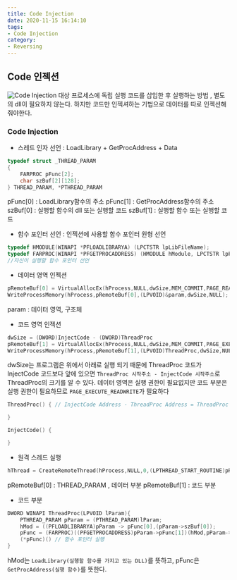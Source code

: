 ```yaml
---
title: Code Injection
date: 2020-11-15 16:14:10
tags:
- Code Injection
category:
- Reversing
---
```



## Code 인젝션

![Code Injection](/img/codeInjection.PNG)
대상 프로세스에 독립 실행 코드를 삽입한 후 실행하는 방법 , 별도의 dll이 필요하지 않는다. 하지만 코드만 인젝셔하는 기법으로 데이터를 따로 인젝션해줘야한다.

### Code Injection 

- 스레드 인자 선언 : LoadLibrary + GetProcAddress + Data
```c++
typedef struct _THREAD_PARAM
{
    FARPROC pFunc[2];
    char szBuf[2][128];
} THREAD_PARAM, *PTHREAD_PARAM
```
pFunc[0] : LoadLibrary함수의 주소
pFunc[1] : GetProcAddress함수의 주소
szBuf[0] : 실행할 함수의 dll 또는 실행할 코드
szBuf[1] : 실행할 함수 또는 실행할 코드

- 함수 포인터 선언 : 인젝션에 사용할 함수 포인터 원형 선언

```c++
typedef HMODULE(WINAPI *PFLOADLIBRARYA) (LPCTSTR lpLibFileName);
typedef FARPROC(WINAPI *PFGETPROCADDRESS) (HMODULE hModule, LPCTSTR lpProcName);
//자신이 실행할 함수 포인터 선언
```

- 데이터 영역 인젝션

```c++
pRemoteBuf[0] = VirtualAllocEx(hProcess,NULL,dwSize,MEM_COMMIT,PAGE_READWRITE);
WriteProcessMemory(hProcess,pRemoteBuf[0],(LPVOID)&param,dwSize,NULL);
```
param : 데이터 영역, 구조체

- 코드 영역 인젝션

```c++
dwSize = (DWORD)InjectCode - (DWORD)ThreadProc
pRemoteBuf[1] = VirtualAllocEx(hProcess,NULL,dwSize,MEM_COMMIT,PAGE_EXECUTE_READWRITE);
WriteProcessMemory(hProcess,pRemoteBuf[1],(LPVOID)ThreadProc,dwSize,NULL);
```
dwSize는 프로그램은 위에서 아래로 실행 되기 때문에 ThreadProc 코드가 InjectCode 코드보다 앞에 있으면 `ThreadProc 시작주소 - InjectCode 시작주소`로 ThreadProc의 크기를 알 수 있다.
데이터 영역은 실행 권한이 필요없지만 코드 부분은 실행 권한이 필요하므로 `PAGE_EXECUTE_READWRITE`가 필요하다
```c++
ThreadProc() { // InjectCode Address - ThreadProc Address = ThreadProc Size

}

InjectCode() {

}
```

- 원격 스레드 실행
```c++
hThread = CreateRemoteThread(hProcess,NULL,0,(LPTHREAD_START_ROUTINE)pRemoteBuf[1],pRemoteBuf[0],0,NULL);
```
pRemoteBuf[0] : THREAD_PARAM , 데이터 부분
pRemoteBuf[1] : 코드 부분

- 코드 부분

```c++
DWORD WINAPI ThreadProc(LPVOID lParam){
    PTHREAD_PARAM pParam = (PTHREAD_PARAM)lParam;
    hMod = ((PFLOADLIBRARYA)pParam -> pFunc[0],(pParam->szBuf[0]);
    pFunc = (FARPROC)((PFGETPROCADDRESS)pParam->pFunc[1])(hMod,pParam->szBuf[1]);
    (*pFunc)() // 함수 포인터 실행
}
```

hMod는 `LoadLibrary(실행할 함수를 가지고 있는 DLL)`를 뜻하고, pFunc은 `GetProcAddress(실행 함수)`를 뜻한다.


